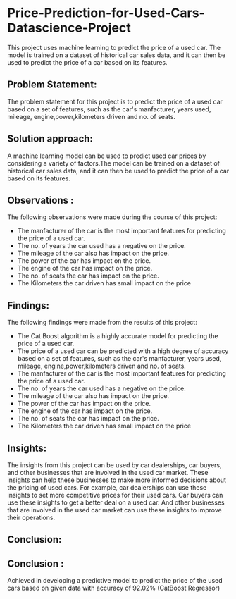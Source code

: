 # Price-Prediction-for-Used-Cars-Datascience-Project
This project uses machine learning to predict the price of a used car. The model is trained on a dataset of historical car sales data, and it can then be used to predict the price of a car based on its features.
## Problem Statement:
The problem statement for this project is to predict the price of a used car based on a set of features, such as the car's manfacturer, years used, mileage, engine,power,kilometers driven and no. of seats. 
## Solution approach:
A machine learning model can be used to predict used car prices by considering a variety of factors.The model can be trained on a dataset of historical car sales data, and it can then be used to predict the price of a car based on its features.
## Observations :
The following observations were made during the course of this project:
* The manfacturer of the car is the most important features for predicting the price of a used car.
* The no. of years the car used has a negative on the price.
* The mileage of the car also has impact on the price.
* The power of the car has  impact on the price.
* The engine of the car has impact on the price.
* The no. of seats the car has impact on the price.
* The Kilometers the car driven has small impact on the price
## Findings:
The following findings were made from the results of this project:
* The Cat Boost algorithm is a highly accurate model for predicting the price of a used car.
* The price of a used car can be predicted with a high degree of accuracy based on a set of features, such as the car's manfacturer, years used, mileage, engine,power,kilometers driven and no. of seats.
* The manfacturer of the car is the most important features for predicting the price of a used car.
* The no. of years the car used has a negative on the price.
* The mileage of the car also has impact on the price.
* The power of the car has  impact on the price.
* The engine of the car has impact on the price.
* The no. of seats the car has impact on the price.
* The Kilometers the car driven has small impact on the price
## Insights:
The insights from this project can be used by car dealerships, car buyers, and other businesses that are involved in the used car market. These insights can help these businesses to make more informed decisions about the pricing of used cars. For example, car dealerships can use these insights to set more competitive prices for their used cars. Car buyers can use these insights to get a better deal on a used car. And other businesses that are involved in the used car market can use these insights to improve their operations.
## Conclusion:
## Conclusion :
Achieved in developing a predictive model to predict the price of the used cars based on given data with accuracy of 92.02% (CatBoost Regressor)
